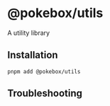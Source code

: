 # @pokebox/utils

A utility library

## Installation

```
pnpm add @pokebox/utils
```

## Troubleshooting
